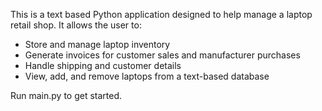 This is a text based Python application designed to help manage a laptop retail shop. It allows the user to:

- Store and manage laptop inventory
- Generate invoices for customer sales and manufacturer purchases
- Handle shipping and customer details
- View, add, and remove laptops from a text-based database

Run main.py to get started.
